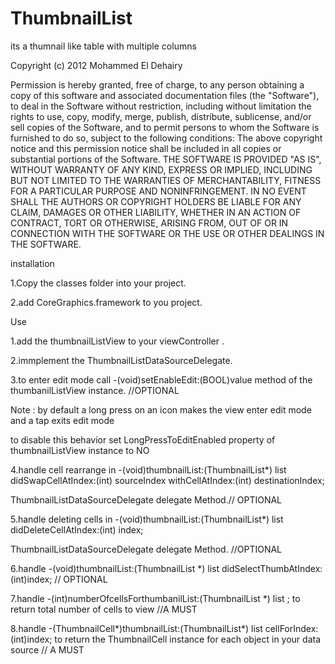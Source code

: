 ThumbnailList
=============

its a thumnail like table with multiple columns

Copyright (c) 2012 Mohammed El Dehairy


Permission is hereby granted, free of charge, to any person obtaining a copy of this software and associated documentation files (the "Software"), to deal in the Software without restriction, including without limitation the rights to use, copy, modify, merge, publish, distribute, sublicense, and/or sell copies of the Software, and to permit persons to whom the Software is furnished to do so, subject to the following conditions:
The above copyright notice and this permission notice shall be included in all copies or substantial portions of the Software.
THE SOFTWARE IS PROVIDED "AS IS", WITHOUT WARRANTY OF ANY KIND, EXPRESS OR IMPLIED, INCLUDING BUT NOT LIMITED TO THE WARRANTIES OF MERCHANTABILITY, FITNESS FOR A PARTICULAR PURPOSE AND NONINFRINGEMENT. IN NO EVENT SHALL THE AUTHORS OR COPYRIGHT HOLDERS BE LIABLE FOR ANY CLAIM, DAMAGES OR OTHER LIABILITY, WHETHER IN AN ACTION OF CONTRACT, TORT OR OTHERWISE, ARISING FROM, OUT OF OR IN CONNECTION WITH THE SOFTWARE OR THE USE OR OTHER DEALINGS IN THE SOFTWARE.

installation

1.Copy the classes folder into your project.

2.add CoreGraphics.framework to you project.

Use

1.add the thumbnailListView to your viewController .

2.immplement the ThumbnailListDataSourceDelegate.

3.to enter edit mode call -(void)setEnableEdit:(BOOL)value method of the thumbanilListView instance. //OPTIONAL

Note : by default a long press on an icon makes the view enter edit mode and a tap exits edit mode 

to disable this behavior set LongPressToEditEnabled property of thumbnailListView instance to NO

4.handle cell rearrange in -(void)thumbnailList:(ThumbnailList*) list didSwapCellAtIndex:(int) sourceIndex withCellAtIndex:(int) destinationIndex;

ThumbnailListDataSourceDelegate delegate Method.// OPTIONAL

5.handle deleting cells in -(void)thumbnailList:(ThumbnailList*) list didDeleteCellAtIndex:(int) index; 

ThumbnailListDataSourceDelegate delegate Method. //OPTIONAL

6.handle -(void)thumbnailList:(ThumbnailList *) list didSelectThumbAtIndex:(int)index; // OPTIONAL

7.handle  -(int)numberOfcellsForthumbanilList:(ThumbnailList *) list ; to return total number of cells to view //A MUST

8.handle -(ThumbnailCell*)thumbnailList:(ThumbnailList*) list cellForIndex:(int)index; to return the ThumbnailCell instance
for each object in your data source // A MUST

